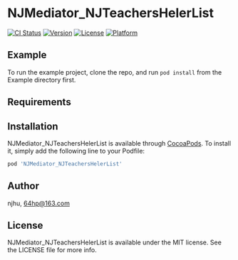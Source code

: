 # NJMediator_NJTeachersHelerList

[![CI Status](https://img.shields.io/travis/njhu/NJMediator_NJTeachersHelerList.svg?style=flat)](https://travis-ci.org/njhu/NJMediator_NJTeachersHelerList)
[![Version](https://img.shields.io/cocoapods/v/NJMediator_NJTeachersHelerList.svg?style=flat)](https://cocoapods.org/pods/NJMediator_NJTeachersHelerList)
[![License](https://img.shields.io/cocoapods/l/NJMediator_NJTeachersHelerList.svg?style=flat)](https://cocoapods.org/pods/NJMediator_NJTeachersHelerList)
[![Platform](https://img.shields.io/cocoapods/p/NJMediator_NJTeachersHelerList.svg?style=flat)](https://cocoapods.org/pods/NJMediator_NJTeachersHelerList)

## Example

To run the example project, clone the repo, and run `pod install` from the Example directory first.

## Requirements

## Installation

NJMediator_NJTeachersHelerList is available through [CocoaPods](https://cocoapods.org). To install
it, simply add the following line to your Podfile:

```ruby
pod 'NJMediator_NJTeachersHelerList'
```

## Author

njhu, 64hp@163.com

## License

NJMediator_NJTeachersHelerList is available under the MIT license. See the LICENSE file for more info.
